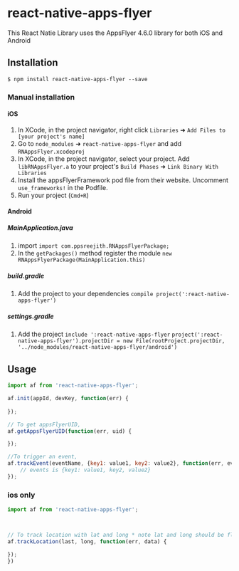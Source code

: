 
# react-native-apps-flyer
This React Natie Library uses the AppsFlyer 4.6.0 library for both iOS and Android

## Installation

`$ npm install react-native-apps-flyer --save`

### Manual installation

#### iOS

1. In XCode, in the project navigator, right click `Libraries` ➜ `Add Files to [your project's name]`
2. Go to `node_modules` ➜ `react-native-apps-flyer` and add `RNAppsFlyer.xcodeproj`
3. In XCode, in the project navigator, select your project. Add `libRNAppsFlyer.a` to your project's `Build Phases` ➜ `Link Binary With Libraries`
4. Install the appsFlyerFramework pod file from their website. Uncomment `use_frameworks!` in the Podfile.
5. Run your project (`Cmd+R`)

#### Android

##### MainApplication.java
1. import `import com.ppsreejith.RNAppsFlyerPackage;`
2. In the `getPackages()` method register the module `new RNAppsFlyerPackage(MainApplication.this)`

##### build.gradle
1. Add the project to your dependencies `compile project(':react-native-apps-flyer')`

##### settings.gradle
1. Add the project
`include ':react-native-apps-flyer`
`project(':react-native-apps-flyer').projectDir = new File(rootProject.projectDir, '../node_modules/react-native-apps-flyer/android')`

## Usage

```javascript
import af from 'react-native-apps-flyer';

af.init(appId, devKey, function(err) {
    
});

// To get appsFlyerUID,
af.getAppsFlyerUID(function(err, uid) {

});

//To trigger an event,
af.trackEvent(eventName, {key1: value1, key2: value2}, function(err, events) {
    // events is {key1: value1, key2, value2}
});
```

### ios only
```javascript
import af from 'react-native-apps-flyer';



// To track location with lat and long * note lat and long should be floats only,
af.trackLocation(last, long, function(err, data) {

});
})
```
